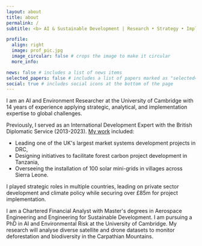 ```yaml
---
layout: about
title: about
permalink: /
subtitle: <b> AI & Sustainable Development | Research • Strategy • Implementation </b>

profile:
  align: right
  image: prof_pic.jpg
  image_circular: false # crops the image to make it circular
  more_info:

news: false # includes a list of news items
selected_papers: false # includes a list of papers marked as "selected={true}"
social: true # includes social icons at the bottom of the page
---
```


I am an AI and Environment Researcher at the University of Cambridge with 14 years of experience applying strategic, analytical, and implementation expertise to global challenges.

Previously, I served as an International Development Expert with the British Diplomatic Service (2013-2023). [My work](projects) included:

- Leading one of the UK's largest market systems development projects in DRC,
- Designing initiatives to facilitate forest carbon project development in Tanzania,
- Overseeing the installation of 100 solar mini-grids in villages across Sierra Leone.

I played strategic roles in multiple countries, leading on private sector development and climate policy while securing over £85m for project implementation.

I am a Chartered Financial Analyst with Master's degrees in Aerospace Engineering and Engineering for Sustainable Development. I am pursuing a PhD in AI and Environmental Risk at the University of Cambridge. My research will analyse diverse satellite and drone datasets to monitor deforestation and biodiversity in the Carpathian Mountains.
